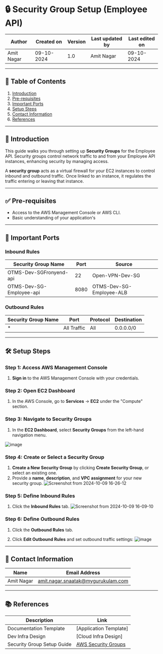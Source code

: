 # 🔒 Security Group Setup (Employee API)


| Author      | Created on   | Version | Last updated by | Last edited on  |
|-------------|--------------|---------|-----------------|-----------------|
| Amit Nagar  | 09-10-2024   | 1.0     | Amit Nagar      | 09-10-2024      |


---

## 📑 Table of Contents

1. [Introduction](#introduction)
2. [Pre-requisites](#pre-requisites)
3. [Important Ports](#important-ports)
4. [Setup Steps](#setup-steps)
5. [Contact Information](#contact-information)
6. [References](#references)

---

## 📝 Introduction

This guide walks you through setting up **Security Groups** for the Employee API. Security groups control network traffic to and from your Employee API instances, enhancing security by managing access.

A **security group** acts as a virtual firewall for your EC2 instances to control inbound and outbound traffic. Once linked to an instance, it regulates the traffic entering or leaving that instance.



---

## ✅ Pre-requisites

- Access to the AWS Management Console or AWS CLI.
- Basic understanding of your application's 
---

## 🔑 Important Ports

### Inbound Rules
| Security Group Name | Port  | Source                |
|---------------------|-------|-----------------------|
| 	OTMS-Dev-SGFronyend-api      | 22    |       Open-VPN-Dev-SG|
| OTMS-Dev-SG-Employee-api        | 8080  | OTMS-Dev-SG-Employee-ALB        |


### Outbound Rules

| Security Group Name | Port         | Protocol  | Destination  |
|---------------------|--------------|-----------|--------------|
| *                   | All Traffic  | All       | 0.0.0.0/0    |

---

## 🛠️ Setup Steps

### Step 1: Access AWS Management Console

1. **Sign in** to the AWS Management Console with your credentials.

### Step 2: Open EC2 Dashboard

1. In the AWS Console, go to **Services** → **EC2** under the "Compute" section.

### Step 3: Navigate to Security Groups

1. In the **EC2 Dashboard**, select **Security Groups** from the left-hand navigation menu.

![image](https://github.com/user-attachments/assets/1a83c27e-96d5-4278-8278-7af466625b73)





### Step 4: Create or Select a Security Group

1. **Create a New Security Group** by clicking **Create Security Group**, or select an existing one.
2. Provide a **name**, **description**, and **VPC assignment** for your new security group.
![Screenshot from 2024-10-09 16-26-12](https://github.com/user-attachments/assets/c37f13b3-853e-4758-8fa7-f9a13efe7e44)







### Step 5: Define Inbound Rules

1. Click the **Inbound Rules** tab.
![Screenshot from 2024-10-09 16-09-10](https://github.com/user-attachments/assets/88c3fd17-1b0a-4918-9162-03d3660abee4)


### Step 6: Define Outbound Rules

1. Click the **Outbound Rules** tab.


2. Click **Edit Outbound Rules** and set outbound traffic settings:
![image](https://github.com/user-attachments/assets/5de54eb9-b416-4e27-9892-015f3bd61358)

---

## 📧 Contact Information

| Name       | Email Address                              |
|------------|--------------------------------------------|
| Amit Nagar | amit.nagar.snaatak@mygurukulam.com       |

---

## 📚 References

| Description               | Link                                                                 |
|---------------------------|----------------------------------------------------------------------|
| Documentation Template     | [Application Template] |
| Dev Infra Design           | [Cloud Infra Design]
| Security Group Setup Guide | [AWS Security Groups](https://docs.aws.amazon.com/vpc/latest/userguide/vpc-security-groups.html) |


